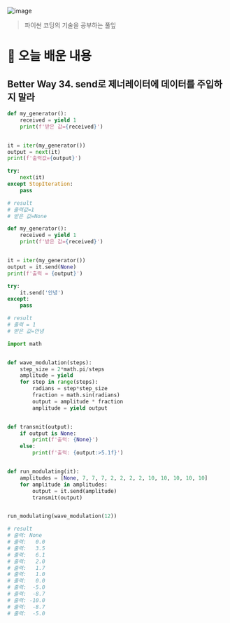 ![image](https://user-images.githubusercontent.com/63278762/123659411-9fdc9380-d86d-11eb-9f26-0d97b6eaa300.png)
>
> 파이썬 코딩의 기술을 공부하는 풀잎

# 📝 오늘 배운 내용
## Better Way 34. send로 제너레이터에 데이터를 주입하지 말라
```python
def my_generator():
    received = yield 1
    print(f'받은 값={received}')


it = iter(my_generator())
output = next(it)
print(f'출력값={output}')

try:
    next(it)
except StopIteration:
    pass

# result
# 출력값=1
# 받은 값=None
```
```python
def my_generator():
    received = yield 1
    print(f'받은 값={received}')


it = iter(my_generator())
output = it.send(None)
print(f'출력 = {output}')

try:
    it.send('안녕')
except:
    pass

# result
# 출력 = 1
# 받은 값=안녕
```
```python
import math


def wave_modulation(steps):
    step_size = 2*math.pi/steps
    amplitude = yield
    for step in range(steps):
        radians = step*step_size
        fraction = math.sin(radians)
        output = amplitude * fraction
        amplitude = yield output


def transmit(output):
    if output is None:
        print(f'출력: {None}')
    else:
        print(f'출력: {output:>5.1f}')


def run_modulating(it):
    amplitudes = [None, 7, 7, 7, 2, 2, 2, 2, 10, 10, 10, 10, 10]
    for amplitude in amplitudes:
        output = it.send(amplitude)
        transmit(output)


run_modulating(wave_modulation(12))

# result
# 출력: None
# 출력:   0.0
# 출력:   3.5
# 출력:   6.1
# 출력:   2.0
# 출력:   1.7
# 출력:   1.0
# 출력:   0.0
# 출력:  -5.0
# 출력:  -8.7
# 출력: -10.0
# 출력:  -8.7
# 출력:  -5.0

```
